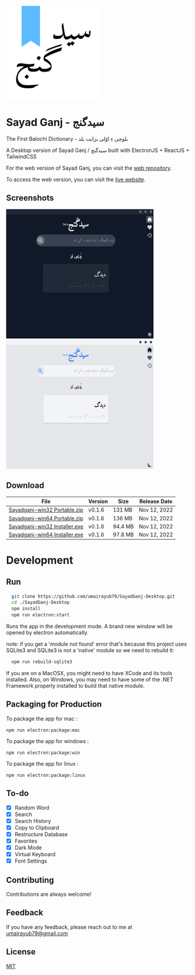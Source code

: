 ![App Icon](./icons/256x256.png)

# Sayad Ganj - سیدگنج
The First Balochi Dictionary - بلوچی ءِ اوّلی بزانت بلد

A Desktop version of Sayad Ganj / سیدگنج built with ElectronJS + ReactJS + TailwindCSS

For the web version of Sayad Ganj, you can visit the [web repository](https://github.com/umairayub79/SayadGanj-Web).

To access the web version, you can visit the [live website](https://labzbalad.netlify.app).

## Screenshots


<img src="./screenshots/darkmode.gif" width="400" height="350" alt="App Screenshot GIF" />
<img src="./screenshots/lightmode.gif" width="400" height="350" alt="App Screenshot GIF"/>

## Download
| File                           | Version | Size    | Release Date |
|--------------------------------|---------|---------|--------------|
| [Sayadganj-win32 Portable.zip](https://github.com/umairayub79/SayadGanj-Desktop/releases/download/v0.1.6/Sayadganj-v0.1.6-win32.zip)  | v0.1.6  | 131 MB  | Nov 12, 2022 |
| [Sayadganj-win64 Portable.zip](https://github.com/umairayub79/SayadGanj-Desktop/releases/download/v0.1.6/Sayadganj-v0.1.6-win64.zip)  | v0.1.6  | 136 MB  | Nov 12, 2022 |
| [Sayadganj-win32 Installer.exe](https://github.com/umairayub79/SayadGanj-Desktop/releases/download/v0.1.6/SayadganjSetup-v0.1.6-win32.exe) | v0.1.6  | 94.4 MB | Nov 12, 2022 |
| [Sayadganj-win64 Installer.exe](https://github.com/umairayub79/SayadGanj-Desktop/releases/download/v0.1.6/SayadganjSetup-v0.1.6-win64.exe) | v0.1.6  | 97.8 MB | Nov 12, 2022 |

# Development
## Run

```bash
  git clone https://github.com/umairayub79/SayadGanj-Desktop.git
  cd ./SayadGanj-Desktop
  npm install
  npm run electron:start
```
Runs the app in the development mode. A brand new window will be opened by electron automatically.

note: if you get a 'module not found' error that's because this project uses SQLite3 and SQLite3 is not a 'native' module so we need to rebuild it:

```bash
  npm run rebuild-sqlite3
```

If you are on a MacOSX, you might need to have XCode and its tools installed. Also, on Windows, you may need to have some of the .NET Framework properly installed to build that native module.

## Packaging for Production
To package the app for mac : 
```
npm run electron:package:mac
```
To package the app for windows : 
```
npm run electron:package:win
```
To package the app for linux : 
```
npm run electron:package:linux
```
## To-do

- [x] Random Word
- [x] Search
- [x] Search History
- [x] Copy to Clipboard
- [x] Restructure Database
- [x] Favorites
- [x] Dark Mode
- [x] Virtual Keyboard
- [x] Font Settings

## Contributing

Contributions are always welcome!


## Feedback

If you have any feedback, please reach out to me at umairayub79@gmail.com


## License

[MIT](https://choosealicense.com/licenses/mit/)
